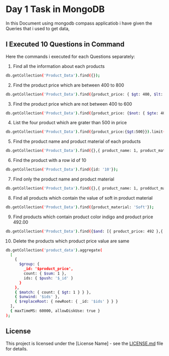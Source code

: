 # Day 1 Task in MongoDB

In this Document using mongodb compass applicatiob i have given the Queries that i used to get data,

## I Executed 10 Questions in Command

Here the commands i executed for each Questions separately:

1. Find all the information about each products

```bash
db.getCollection('Product_Data').find({});
```

2. Find the product price which are between 400 to 800

```bash
db.getCollection('Product_Data').find({product_price: { $gt: 400, $lt: 800 }});
```

3. Find the product price which are not between 400 to 600

```bash
db.getCollection('Product_Data').find({product_price: {$not: { $gte: 400, $lte: 600 }}});
```

4. List the four product which are grater than 500 in price

```bash
db.getCollection('Product_Data').find({product_price:{$gt:500}}).limit(4)
```

5. Find the product name and product material of each products

```bash
db.getCollection('Product_Data').find({},{ product_name: 1, product_material: 1 });
```

6. Find the product with a row id of 10

```bash
db.getCollection('Product_Data').find({id: '10'});
```

7. Find only the product name and product material

```bash
db.getCollection('Product_Data').find({},{ product_name: 1, prodduct_material: 1 });
```

8. Find all products which contain the value of soft in product material

```bash
db.getCollection('Product_Data').find({product_material: 'Soft'});
```

9. Find products which contain product color indigo and product price 492.00

```bash
db.getCollection('Product_Data').find({$and: [{ product_price: 492 },{ product_color: 'indigo' }]});
```

10. Delete the products which product price value are same

```bash
db.getCollection('product_data').aggregate(
  [
    {
      $group: {
        _id: '$product_price',
        count: { $sum: 1 },
        ids: { $push: '$_id' }
      }
    },
    { $match: { count: { $gt: 1 } } },
    { $unwind: '$ids' },
    { $replaceRoot: { newRoot: { _id: '$ids' } } }
  ],
  { maxTimeMS: 60000, allowDiskUse: true }
);
```

## License

This project is licensed under the [License Name] - see the [LICENSE.md](LICENSE.md) file for details.